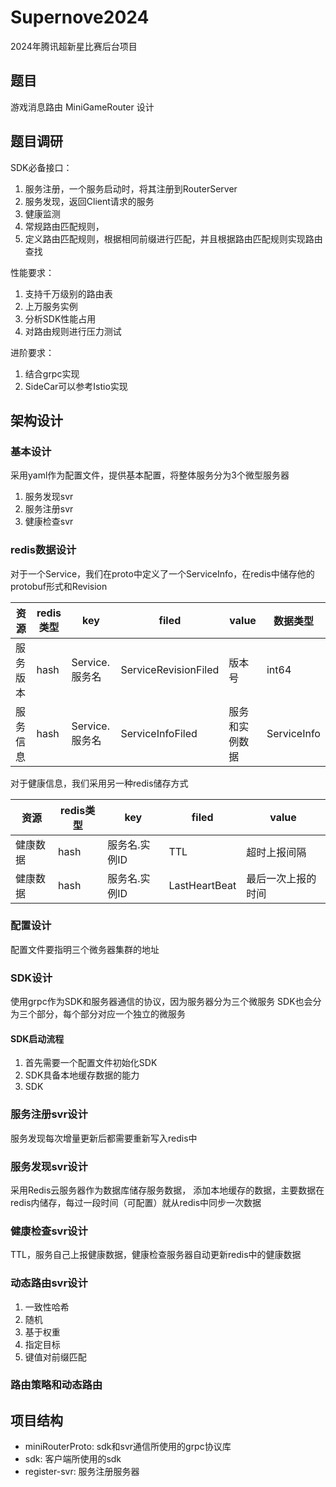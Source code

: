 # Supernove2024

2024年腾讯超新星比赛后台项目

## 题目

游戏消息路由 MiniGameRouter 设计

## 题目调研

SDK必备接口：
1. 服务注册，一个服务启动时，将其注册到RouterServer
2. 服务发现，返回Client请求的服务
3. 健康监测
4. 常规路由匹配规则，
5. 定义路由匹配规则，根据相同前缀进行匹配，并且根据路由匹配规则实现路由查找

性能要求：
1. 支持千万级别的路由表
2. 上万服务实例
3. 分析SDK性能占用
4. 对路由规则进行压力测试

进阶要求：
1. 结合grpc实现
2. SideCar可以参考Istio实现

## 架构设计

### 基本设计
采用yaml作为配置文件，提供基本配置，将整体服务分为3个微型服务器
1. 服务发现svr
2. 服务注册svr
3. 健康检查svr

### redis数据设计
对于一个Service，我们在proto中定义了一个ServiceInfo，在redis中储存他的protobuf形式和Revision

| 资源   | redis类型 | key         | filed                | value   | 数据类型        |
|------|---------|-------------|----------------------|---------|-------------|
| 服务版本 | hash    | Service.服务名 | ServiceRevisionFiled | 版本号     | int64       |
| 服务信息 | hash    | Service.服务名 | ServiceInfoFiled     | 服务和实例数据 | ServiceInfo |

对于健康信息，我们采用另一种redis储存方式

| 资源   | redis类型 | key      | filed         | value     |
|------|---------|----------|---------------|-----------|
| 健康数据 | hash    | 服务名.实例ID | TTL           | 超时上报间隔    |
| 健康数据 | hash    | 服务名.实例ID | LastHeartBeat | 最后一次上报的时间 |


### 配置设计
配置文件要指明三个微务器集群的地址

### SDK设计
使用grpc作为SDK和服务器通信的协议，因为服务器分为三个微服务
SDK也会分为三个部分，每个部分对应一个独立的微服务

#### SDK启动流程
1. 首先需要一个配置文件初始化SDK
2. SDK具备本地缓存数据的能力
3. SDK

### 服务注册svr设计
服务发现每次增量更新后都需要重新写入redis中

### 服务发现svr设计
采用Redis云服务器作为数据库储存服务数据，
添加本地缓存的数据，主要数据在redis内储存，每过一段时间（可配置）就从redis中同步一次数据

### 健康检查svr设计

TTL，服务自己上报健康数据，健康检查服务器自动更新redis中的健康数据

### 动态路由svr设计
1. 一致性哈希
2. 随机
3. 基于权重
4. 指定目标
5. 键值对前缀匹配

### 路由策略和动态路由


## 项目结构

- miniRouterProto: sdk和svr通信所使用的grpc协议库
- sdk: 客户端所使用的sdk
- register-svr: 服务注册服务器

